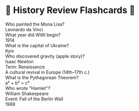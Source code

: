 <!DOCTYPE html>
<html lang="en">
<head>
  <meta charset="UTF-8">
  <meta name="viewport" content="width=device-width, initial-scale=1">
  <title>Flashcard Review Activity</title>
  <link rel="stylesheet" href="look.css">
</head>
<body>
  <h1 class="page-title">🌟 History Review Flashcards 🌟</h1>

  <div class="cards-container">
    <div class="card">
      <div class="front">Who painted the Mona Lisa?</div>
      <div class="back">Leonardo da Vinci</div>
    </div>
    <div class="card">
      <div class="front">What year did WWI begin?</div>
      <div class="back">1914</div>
    </div>
    <div class="card">
      <div class="front">What is the capital of Ukraine?</div>
      <div class="back">Kyiv</div>
    </div>
    <div class="card">
      <div class="front">Who discovered gravity (apple story)?</div>
      <div class="back">Isaac Newton</div>
    </div>
    <div class="card">
      <div class="front">Term: Renaissance</div>
      <div class="back">A cultural revival in Europe (14th–17th c.)</div>
    </div>
    <div class="card">
      <div class="front">What is the Pythagorean Theorem?</div>
      <div class="back">a² + b² = c²</div>
    </div>
    <div class="card">
      <div class="front">Who wrote "Hamlet"?</div>
      <div class="back">William Shakespeare</div>
    </div>
    <div class="card">
      <div class="front">Event: Fall of the Berlin Wall</div>
      <div class="back">1989</div>
    </div>
  </div>
</body>
</html>
